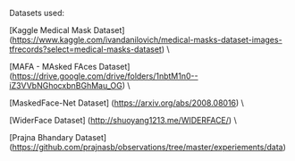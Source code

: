 Datasets used:

[Kaggle Medical Mask Dataset] (https://www.kaggle.com/ivandanilovich/medical-masks-dataset-images-tfrecords?select=medical-masks-dataset) \

[MAFA - MAsked FAces Dataset] (https://drive.google.com/drive/folders/1nbtM1n0--iZ3VVbNGhocxbnBGhMau_OG) \

[MaskedFace-Net Dataset] (https://arxiv.org/abs/2008.08016) \

[WiderFace Dataset] (http://shuoyang1213.me/WIDERFACE/) \

[Prajna Bhandary Dataset] (https://github.com/prajnasb/observations/tree/master/experiements/data)

